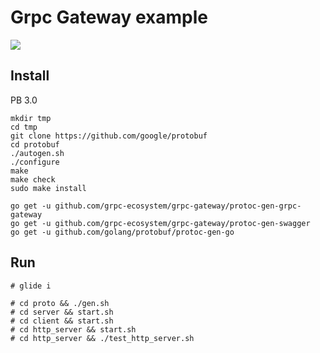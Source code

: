 # Grpc Gateway example

![](https://camo.githubusercontent.com/e75a8b46b078a3c1df0ed9966a16c24add9ccb83/68747470733a2f2f646f63732e676f6f676c652e636f6d2f64726177696e67732f642f3132687034435071724e5046686174744c5f63496f4a707446766c41716d35774c513067677149356d6b43672f7075623f773d37343926683d333730)

## Install


PB 3.0


```
mkdir tmp
cd tmp
git clone https://github.com/google/protobuf
cd protobuf
./autogen.sh
./configure
make
make check
sudo make install
```


```
go get -u github.com/grpc-ecosystem/grpc-gateway/protoc-gen-grpc-gateway
go get -u github.com/grpc-ecosystem/grpc-gateway/protoc-gen-swagger
go get -u github.com/golang/protobuf/protoc-gen-go
```


## Run
```
# glide i
```

```
# cd proto && ./gen.sh
# cd server && start.sh
# cd client && start.sh
# cd http_server && start.sh
# cd http_server && ./test_http_server.sh

```

